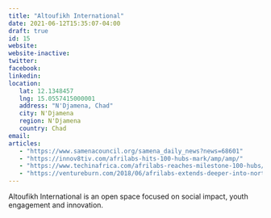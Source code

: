 ```yaml
---
title: "Altoufikh International"
date: 2021-06-12T15:35:07-04:00
draft: true
id: 15
website: 
website-inactive: 
twitter: 
facebook: 
linkedin: 
location: 
   lat: 12.1348457
   lng: 15.0557415000001
   address: "N'Djamena, Chad"
   city: N'Djamena
   region: N'Djamena
   country: Chad
email: 
articles:
   - "https://www.samenacouncil.org/samena_daily_news?news=68601"
   - "https://innov8tiv.com/afrilabs-hits-100-hubs-mark/amp/amp/"
   - "https://www.techinafrica.com/afrilabs-reaches-milestone-100-hubs/"
   - "https://ventureburn.com/2018/06/afrilabs-extends-deeper-into-north-africa-w/"
---
```

Altoufikh International is an open space focused on social impact, youth engagement and innovation. 
